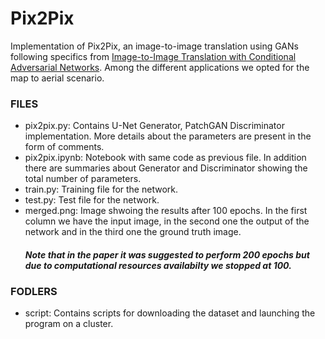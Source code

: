 # Pix2Pix
Implementation of Pix2Pix, an image-to-image translation using GANs following specifics from [Image-to-Image Translation with Conditional Adversarial Networks](https://arxiv.org/pdf/1611.07004v1.pdf).
Among the different applications we opted for the map to aerial scenario.

### FILES
* pix2pix.py: Contains U-Net Generator, PatchGAN Discriminator implementation. More details about the parameters are present in the form of comments.
* pix2pix.ipynb: Notebook with same code as previous file. In addition there are summaries about Generator and Discriminator showing the total number of parameters.
* train.py: Training file for the network.
* test.py: Test file for the network.
* merged.png: Image shwoing the results after 100 epochs. In the first column we have the input image, in the second one the output of the network and in the third one the ground truth image. 
  #### _Note that in the paper it was suggested to perform 200 epochs but due to computational resources availabilty we stopped at 100._
  
### FODLERS
* script: Contains scripts for downloading the dataset and launching the program on a cluster.
